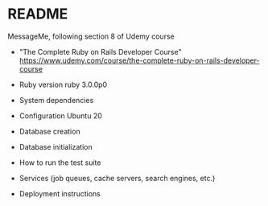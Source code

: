 # README
MessageMe, following section 8 of Udemy course 
- "The Complete Ruby on Rails Developer Course"
https://www.udemy.com/course/the-complete-ruby-on-rails-developer-course

* Ruby version
    ruby 3.0.0p0
* System dependencies

* Configuration
    Ubuntu 20
* Database creation

* Database initialization

* How to run the test suite

* Services (job queues, cache servers, search engines, etc.)

* Deployment instructions

